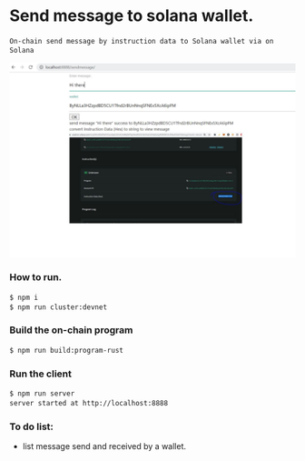 # Send message to solana wallet.

    On-chain send message by instruction data to Solana wallet via on Solana

![alt text](./new.jpg)

### How to run.

```bash
$ npm i
$ npm run cluster:devnet
```

### Build the on-chain program

```bash
$ npm run build:program-rust
```

### Run the client

```bash
$ npm run server
server started at http://localhost:8888
```

### To do list:
* list message send and received by a wallet. 

